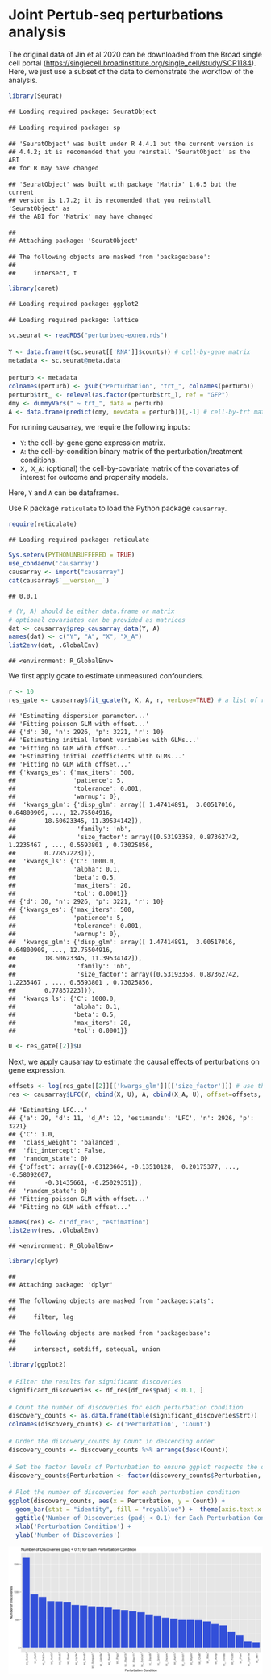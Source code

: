 # Joint Pertub-seq perturbations analysis

The original data of Jin et al 2020 can be downloaded from the Broad
single cell portal
(<https://singlecell.broadinstitute.org/single_cell/study/SCP1184>).
Here, we just use a subset of the data to demonstrate the workflow of
the analysis.

``` r
library(Seurat)
```

    ## Loading required package: SeuratObject

    ## Loading required package: sp

    ## 'SeuratObject' was built under R 4.4.1 but the current version is
    ## 4.4.2; it is recomended that you reinstall 'SeuratObject' as the ABI
    ## for R may have changed

    ## 'SeuratObject' was built with package 'Matrix' 1.6.5 but the current
    ## version is 1.7.2; it is recomended that you reinstall 'SeuratObject' as
    ## the ABI for 'Matrix' may have changed

    ## 
    ## Attaching package: 'SeuratObject'

    ## The following objects are masked from 'package:base':
    ## 
    ##     intersect, t

``` r
library(caret)
```

    ## Loading required package: ggplot2

    ## Loading required package: lattice

``` r
sc.seurat <- readRDS("perturbseq-exneu.rds")

Y <- data.frame(t(sc.seurat[['RNA']]$counts)) # cell-by-gene matrix
metadata <- sc.seurat@meta.data

perturb <- metadata
colnames(perturb) <- gsub("Perturbation", "trt_", colnames(perturb))
perturb$trt_ <- relevel(as.factor(perturb$trt_), ref = "GFP")
dmy <- dummyVars(" ~ trt_", data = perturb)
A <- data.frame(predict(dmy, newdata = perturb))[,-1] # cell-by-trt matrix
```

For running causarray, we require the following inputs:

-   `Y`: the cell-by-gene gene expression matrix.
-   `A`: the cell-by-condition binary matrix of the
    perturbation/treatment conditions.
-   `X, X_A`: (optional) the cell-by-covariate matrix of the covariates
    of interest for outcome and propensity models.

Here, `Y` and `A` can be dataframes.

Use R package `reticulate` to load the Python package `causarray`.

``` r
require(reticulate)
```

    ## Loading required package: reticulate

``` r
Sys.setenv(PYTHONUNBUFFERED = TRUE)
use_condaenv('causarray')
causarray <- import("causarray")
cat(causarray$`__version__`)
```

    ## 0.0.1

``` r
# (Y, A) should be either data.frame or matrix
# optional covariates can be provided as matrices
dat <- causarray$prep_causarray_data(Y, A)
names(dat) <- c("Y", "A", "X", "X_A")
list2env(dat, .GlobalEnv)
```

    ## <environment: R_GlobalEnv>

We first apply gcate to estimate unmeasured confounders.

``` r
r <- 10
res_gate <- causarray$fit_gcate(Y, X, A, r, verbose=TRUE) # a list of results from 2 stages optimization
```

    ## 'Estimating dispersion parameter...'
    ## 'Fitting poisson GLM with offset...'
    ## {'d': 30, 'n': 2926, 'p': 3221, 'r': 10}
    ## 'Estimating initial latent variables with GLMs...'
    ## 'Fitting nb GLM with offset...'
    ## 'Estimating initial coefficients with GLMs...'
    ## 'Fitting nb GLM with offset...'
    ## {'kwargs_es': {'max_iters': 500,
    ##                'patience': 5,
    ##                'tolerance': 0.001,
    ##                'warmup': 0},
    ##  'kwargs_glm': {'disp_glm': array([ 1.47414891,  3.00517016,  0.64800909, ..., 12.75504916,
    ##        18.60623345, 11.39534142]),
    ##                 'family': 'nb',
    ##                 'size_factor': array([0.53193358, 0.87362742, 1.2235467 , ..., 0.5593801 , 0.73025856,
    ##        0.77857223])},
    ##  'kwargs_ls': {'C': 1000.0,
    ##                'alpha': 0.1,
    ##                'beta': 0.5,
    ##                'max_iters': 20,
    ##                'tol': 0.0001}}
    ## {'d': 30, 'n': 2926, 'p': 3221, 'r': 10}
    ## {'kwargs_es': {'max_iters': 500,
    ##                'patience': 5,
    ##                'tolerance': 0.001,
    ##                'warmup': 0},
    ##  'kwargs_glm': {'disp_glm': array([ 1.47414891,  3.00517016,  0.64800909, ..., 12.75504916,
    ##        18.60623345, 11.39534142]),
    ##                 'family': 'nb',
    ##                 'size_factor': array([0.53193358, 0.87362742, 1.2235467 , ..., 0.5593801 , 0.73025856,
    ##        0.77857223])},
    ##  'kwargs_ls': {'C': 1000.0,
    ##                'alpha': 0.1,
    ##                'beta': 0.5,
    ##                'max_iters': 20,
    ##                'tol': 0.0001}}

``` r
U <- res_gate[[2]]$U
```

Next, we apply causarray to estimate the causal effects of perturbations
on gene expression.

``` r
offsets <- log(res_gate[[2]][['kwargs_glm']][['size_factor']]) # use the precomputed size factors
res <- causarray$LFC(Y, cbind(X, U), A, cbind(X_A, U), offset=offsets, verbose=TRUE)
```

    ## 'Estimating LFC...'
    ## {'a': 29, 'd': 11, 'd_A': 12, 'estimands': 'LFC', 'n': 2926, 'p': 3221}
    ## {'C': 1.0,
    ##  'class_weight': 'balanced',
    ##  'fit_intercept': False,
    ##  'random_state': 0}
    ## {'offset': array([-0.63123664, -0.13510128,  0.20175377, ..., -0.58092607,
    ##        -0.31435661, -0.25029351]),
    ##  'random_state': 0}
    ## 'Fitting poisson GLM with offset...'
    ## 'Fitting nb GLM with offset...'

``` r
names(res) <- c("df_res", "estimation")
list2env(res, .GlobalEnv)
```

    ## <environment: R_GlobalEnv>

``` r
library(dplyr)
```

    ## 
    ## Attaching package: 'dplyr'

    ## The following objects are masked from 'package:stats':
    ## 
    ##     filter, lag

    ## The following objects are masked from 'package:base':
    ## 
    ##     intersect, setdiff, setequal, union

``` r
library(ggplot2)

# Filter the results for significant discoveries
significant_discoveries <- df_res[df_res$padj < 0.1, ]

# Count the number of discoveries for each perturbation condition
discovery_counts <- as.data.frame(table(significant_discoveries$trt))
colnames(discovery_counts) <- c('Perturbation', 'Count')

# Order the discovery_counts by Count in descending order
discovery_counts <- discovery_counts %>% arrange(desc(Count))

# Set the factor levels of Perturbation to ensure ggplot respects the order
discovery_counts$Perturbation <- factor(discovery_counts$Perturbation, levels = discovery_counts$Perturbation)

# Plot the number of discoveries for each perturbation condition
ggplot(discovery_counts, aes(x = Perturbation, y = Count)) +
  geom_bar(stat = "identity", fill = "royalblue") +  theme(axis.text.x = element_text(angle = 90, hjust = 1)) +
  ggtitle('Number of Discoveries (padj < 0.1) for Each Perturbation Condition') +
  xlab('Perturbation Condition') +
  ylab('Number of Discoveries')
```

![](perturbseq_files/figure-markdown_github/unnamed-chunk-6-1.png)
